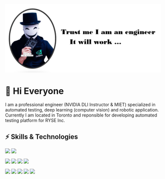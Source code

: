 ![image](https://github.com/vincent51689453/vincent51689453/blob/main/github_logo.PNG)
# 👋 Hi Everyone 

I am a professional engineer (NVIDIA DLI Instructor & MIET) specialized in automated testing, deep learning (computer vision) and robotic application. Currently I am located in Toronto and reponsible for developing automated testing platform for RYSE Inc.

## ⚡ Skills & Technologies
![](https://img.shields.io/badge/OS-Linux-informational?style=flat&logo=linux&logoColor=white&color=2bbc8a)
![](https://img.shields.io/badge/OS-Windows-informational?style=flat&logo=windows&logoColor=white&color=2bbc8a)

![](https://img.shields.io/badge/Code-Python-informational?style=flat&logo=python&logoColor=white&color=2bbc8a)
![](https://img.shields.io/badge/Code-C++-informational?style=flat&logo=cplusplus&logoColor=white&color=2bbc8a)
![](https://img.shields.io/badge/Code-CSharp-informational?style=flat&logo=csharp&logoColor=white&color=2bbc8a)
![](https://img.shields.io/badge/Code-4.7.X-informational?style=flat&logo=dotnet&logoColor=white&color=2bbc8a)

![](https://img.shields.io/badge/Tools-OPENCV-informational?style=flat&logo=opencv&logoColor=white&color=2bbc8a)
![](https://img.shields.io/badge/Tools-Docker-informational?style=flat&logo=docker&logoColor=white&color=2bbc8a)
![](https://img.shields.io/badge/Tools-TestComplete-informational?style=flat&logo=automattic&logoColor=white&color=2bbc8a)
![](https://img.shields.io/badge/Hardware-STM32-informational?style=flat&logo=stmicroelectronics&logoColor=white&color=2bbc8a)
![](https://img.shields.io/badge/Hardware-NVIDIA_Jetson-informational?style=flat&logo=nvidia&logoColor=white&color=2bbc8a)

<!--
## 💬 GitHub Stats
<a href="https://github.com/vincent51689453/github-readme-stats">
  <img align="center" src="https://github-readme-stats.vercel.app/api?username=vincent51689453&show_icons=true&theme=radical&count_private=false" />
</a>

**vincent51689453/vincent51689453** is a ✨ _special_ ✨ repository because its `README.md` (this file) appears on your GitHub profile.

Here are some ideas to get you started:

- 🔭 I’m currently working on ...
- 🌱 I’m currently learning ...
- 👯 I’m looking to collaborate on ...
- 🤔 I’m looking for help with ...
- 💬 Ask me about ...
- 📫 How to reach me: ...
- 😄 Pronouns: ...
- ⚡ Fun fact: ...
-->
